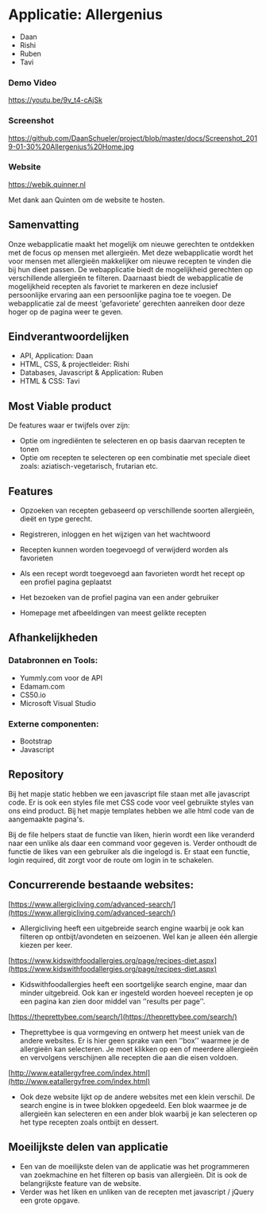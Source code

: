 # Applicatie: Allergenius

- Daan
- Rishi
- Ruben
- Tavi 

### Demo Video
https://youtu.be/9v_t4-cAjSk

### Screenshot
https://github.com/DaanSchueler/project/blob/master/docs/Screenshot_2019-01-30%20Allergenius%20Home.jpg

### Website
https://webik.quinner.nl

Met dank aan Quinten om de website te hosten.

## Samenvatting

Onze webapplicatie maakt het mogelijk om nieuwe gerechten te ontdekken met de focus op mensen met allergieën. Met deze webapplicatie wordt het voor mensen met allergieën makkelijker om nieuwe recepten te vinden die bij hun dieet passen. De webapplicatie biedt de mogelijkheid gerechten op verschillende allergieën te filteren. Daarnaast biedt de webapplicatie de mogelijkheid recepten als favoriet te markeren en deze inclusief persoonlijke ervaring aan een persoonlijke pagina toe te voegen. De webapplicatie zal de meest 'gefavoriete’ gerechten aanreiken door deze hoger op de pagina weer te geven.

## Eindverantwoordelijken

- API, Application: Daan
- HTML, CSS, & projectleider: Rishi
- Databases, Javascript & Application: Ruben
- HTML & CSS: Tavi


## Most Viable  product
De features waar er twijfels over zijn:

-   Optie om ingrediënten te selecteren en op basis daarvan recepten te tonen
-   Optie om recepten te selecteren op een combinatie met speciale dieet zoals: aziatisch-vegetarisch, frutarian etc.

## Features

-   Opzoeken van recepten gebaseerd op verschillende soorten allergieën, dieët en type gerecht. 

-   Registreren, inloggen en het wijzigen van het wachtwoord

-   Recepten kunnen worden toegevoegd of verwijderd worden als favorieten

-   Als een recept wordt toegevoegd aan favorieten wordt het recept op een profiel pagina geplaatst

-   Het bezoeken van de profiel pagina van een ander gebruiker

-   Homepage met afbeeldingen van meest gelikte recepten

## Afhankelijkheden

### Databronnen en Tools:
-   Yummly.com voor de API
-   Edamam.com
-   CS50.io
-   Microsoft Visual Studio


### Externe componenten:

-   Bootstrap
-   Javascript

## Repository

Bij het mapje static hebben we een javascript file staan met alle javascript code. Er is ook een styles file met CSS code voor veel gebruikte styles van ons eind product. 
Bij het mapje templates hebben we alle html code van de aangemaakte pagina's. 

Bij de file helpers staat de functie van liken, hierin wordt een like veranderd naar een unlike als daar een command voor gegeven is. Verder onthoudt de functie de likes van een gebruiker als die ingelogd is. Er staat een functie, login required, dit zorgt voor de route om login in te schakelen. 

## Concurrerende bestaande websites:
[https://www.allergicliving.com/advanced-search/](https://www.allergicliving.com/advanced-search/)

-   Allergicliving heeft een uitgebreide search engine waarbij je ook kan filteren op ontbijt/avondeten en seizoenen. Wel kan je alleen één allergie kiezen per keer.


[https://www.kidswithfoodallergies.org/page/recipes-diet.aspx](https://www.kidswithfoodallergies.org/page/recipes-diet.aspx)

-   Kidswithfoodallergies heeft een soortgelijke search engine, maar dan minder uitgebreid. Ook kan er ingesteld worden hoeveel recepten je op een pagina kan zien door middel van ‘'results per page’'.


[https://theprettybee.com/search/](https://theprettybee.com/search/)

-   Theprettybee is qua vormgeving en ontwerp het meest uniek van de andere websites. Er is hier geen sprake van een ‘'box’' waarmee je de allergieën kan selecteren. Je moet klikken op een of meerdere allergieën en vervolgens verschijnen alle recepten die aan die eisen voldoen.


[http://www.eatallergyfree.com/index.html](http://www.eatallergyfree.com/index.html)

-   Ook deze website lijkt op de andere websites met een klein verschil. De search engine is in twee blokken opgedeeld. Een blok waarmee je de allergieën kan selecteren en een ander blok waarbij je kan selecteren op het type recepten zoals ontbijt en dessert.

## Moeilijkste delen van applicatie

-   Een van de moeilijkste delen van de applicatie was het programmeren van zoekmachine en het filteren op basis van allergieën.
Dit is ook de belangrijkste feature van de website.
-   Verder was het liken en unliken van de recepten met javascript / jQuery een grote opgave.

      
